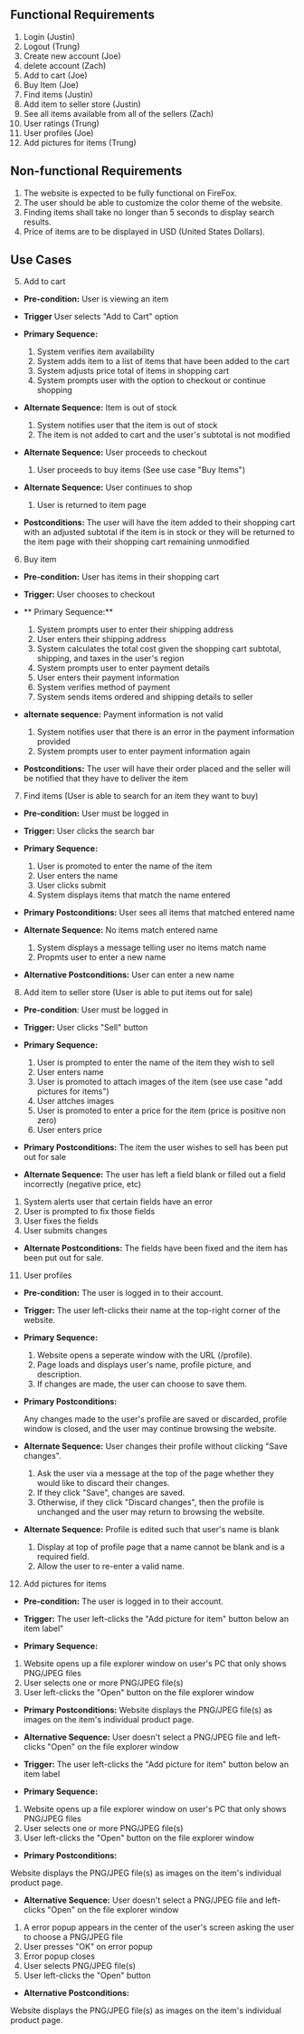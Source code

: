 
## Functional Requirements

1. Login (Justin)
2. Logout (Trung)
3. Create new account (Joe)
4. delete account (Zach)
5. Add to cart (Joe)
6. Buy Item (Joe) 
7. Find items (Justin)
8. Add item to seller store (Justin)
9. See all items available from all of the sellers (Zach)
10. User ratings (Trung)
11. User profiles (Joe)
12. Add pictures for items (Trung)

## Non-functional Requirements

1. The website is expected to be fully functional on FireFox.
2. The user should be able to customize the color theme of the website.
3. Finding items shall take no longer than 5 seconds to display search results.
4. Price of items are to be displayed in USD (United States Dollars).


## Use Cases

5. Add to cart
- **Pre-condition:** User is viewing an item

- **Trigger** User selects "Add to Cart" option

- **Primary Sequence:**

  1. System verifies item availability
  2. System adds item to a list of items that have been added to the cart
  3. System adjusts price total of items in shopping cart 
  4. System prompts user with the option to checkout or continue shopping

- **Alternate Sequence:** Item is out of stock

  1. System notifies user that the item is out of stock
  2. The item is not added to cart and the user's subtotal is not modified

- **Alternate Sequence:** User proceeds to checkout

  1. User proceeds to buy items (See use case "Buy Items")

- **Alternate Sequence:** User continues to shop

  1. User is returned to item page

- **Postconditions:** The user will have the item added to their shopping cart with an adjusted subtotal if the item is in stock or they will be returned to the item page with their shopping cart remaining unmodified

6. Buy item
- **Pre-condition:** User has items in their shopping cart

- **Trigger:** User chooses to checkout

- ** Primary Sequence:** 

  1. System prompts user to enter their shipping address
  2. User enters their shipping address
  3. System calculates the total cost given the shopping cart subtotal, shipping, and taxes in the user's region
  4. System prompts user to enter payment details
  5. User enters their payment information
  6. System verifies method of payment
  7. System sends items ordered and shipping details to seller

- **alternate sequence:** Payment information is not valid

  1. System notifies user that there is an error in the payment information provided
  2. System prompts user to enter payment information again

- **Postconditions:** The user will have their order placed and the seller will be notified that they have to deliver the item


7. Find items (User is able to search for an item they want to buy)
- **Pre-condition:** User must be logged in

- **Trigger:** User clicks the search bar 

- **Primary Sequence:**
  
  1. User is promoted to enter the name of the item
  2. User enters the name
  3. User clicks submit
  4. System displays items that match the name entered

- **Primary Postconditions:** User sees all items that matched entered name 

- **Alternate Sequence:** No items match entered name
  
  1. System displays a message telling user no items match name
  2. Propmts user to enter a new name 

- **Alternative Postconditions:** User can enter a new name

8. Add item to seller store (User is able to put items out for sale)
- **Pre-condition**: User must be logged in

- **Trigger:** User clicks "Sell" button

- **Primary Sequence:**
  1. User is prompted to enter the name of the item they wish to sell
  2. User enters name
  3. User is promoted to attach images of the item (see use case "add pictures for items")
  4. User attches images
  5. User is promoted to enter a price for the item (price is positive non zero)
  6. User enters price 

- **Primary Postconditions:** The item the user wishes to sell has been 
put out for sale

- **Alternate Sequence:** The user has left a field blank or filled out a 
field incorrectly (negative price, etc)
 1. System alerts user that certain fields have an error 
 2. User is prompted to fix those fields 
 3. User fixes the fields
 4. User submits changes

- **Alternate Postconditions:** The fields have been fixed and the item
has been put out for sale. 

11. User profiles
- **Pre-condition:** 
  The user is logged in to their account.

- **Trigger:** 
  The user left-clicks their name at the top-right corner of the website.

- **Primary Sequence:**

  1. Website opens a seperate window with the URL (/profile).
  2. Page loads and displays user's name, profile picture, and description. 
  3. If changes are made, the user can choose to save them.

- **Primary Postconditions:** 

  Any changes made to the user's profile are saved or discarded, profile window is closed, and the user may continue browsing the website.

- **Alternate Sequence:** User changes their profile without clicking "Save changes".

  1. Ask the user via a message at the top of the page whether they would like to discard their changes.
  2. If they click "Save", changes are saved.
  3. Otherwise, if they click "Discard changes", then the profile is unchanged and the user may return to browsing the website.

- **Alternate Sequence:** Profile is edited such that user's name is blank
  
  1. Display at top of profile page that a name cannot be blank and is a required field.
  2. Allow the user to re-enter a valid name.

12. Add pictures for items
- **Pre-condition:** 
The user is logged in to their account.

- **Trigger:**
The user left-clicks the "Add picture for item" button below an item label"

- **Primary Sequence:**

1. Website opens up a file explorer window on user's PC that only shows PNG/JPEG files
2. User selects one or more PNG/JPEG file(s)
3. User left-clicks the "Open" button on the file explorer window

- **Primary Postconditions:**
Website displays the PNG/JPEG file(s) as images on the item's individual product page.

- **Alternative Sequence:** User doesn't select a PNG/JPEG file and left-clicks "Open" on the file explorer window

- **Trigger:**
The user left-clicks the "Add picture for item" button below an item label
   
- **Primary Sequence:**

1. Website opens up a file explorer window on user's PC that only shows PNG/JPEG files
2. User selects one or more PNG/JPEG file(s)
3. User left-clicks the "Open" button on the file explorer window

- **Primary Postconditions:**
  
Website displays the PNG/JPEG file(s) as images on the item's individual product page.
  
- **Alternative Sequence:** User doesn't select a PNG/JPEG file and left-clicks "Open" on the file explorer window
 
1. A error popup appears in the center of the user's screen asking the user to choose a PNG/JPEG file
2. User presses "OK" on error popup
3. Error popup closes
4. User selects PNG/JPEG file(s)
5. User left-clicks the "Open" button

- **Alternative Postconditions:**

Website displays the PNG/JPEG file(s) as images on the item's individual product page.
  
